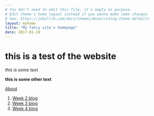 ```yaml
---
# You don't need to edit this file, it's empty on purpose.
# Edit theme's home layout instead if you wanna make some changes
# See: https://jekyllrb.com/docs/themes/#overriding-theme-defaults
layout: myhome
title: "My fancy site's homepage"
date: 2017-01-19
---
```

# this is a test of the website
_this is some text_

**this is some other text**

[About](about.html)

1. [Week 2 blog](698-Portfolio/Week_2.html)
2. [Week 3 blog](698-Portfolio/Week_3.html)
3. [Week 4 blog](698-Portfolio/Week_4.html)
